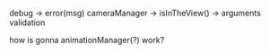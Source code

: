 debug -> error(msg)
cameraManager -> isInTheView() -> arguments validation

how is gonna animationManager(?) work? 